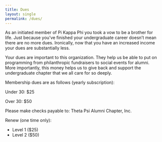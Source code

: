 ```yaml
---
title: Dues
layout: single
permalink: /dues/
---
```


As an initiated member of Pi Kappa Phi you took a vow to be a brother for life.
Just because you’ve finished your undergraduate career doesn’t mean there are no
more dues. Ironically, now that you have an increased income your dues are
substantially less.

Your dues are important to this organization. They help us be able to put on
programming from philanthropic fundraisers to social events for alumni.
More importantly, this money helps us to give back and support the undergraduate
chapter that we all care for so deeply.

Membership dues are as follows (yearly subscription):

Under 30: $25

Over 30: $50

Please make checks payable to: Theta Psi Alumni Chapter, Inc.

Renew (one time only):

* Level 1 ($25)
* Level 2 ($50)
